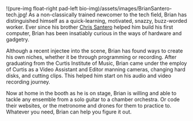 !(pure-img float-right pad-left bio-img)/assets/images/BrianSantero-tech.jpg! As a non-classically trained newcomer to the tech field, Brian has distinguished himself as a quick-learning, motivated, snazzy, buzz-worded worker. Ever since his brother [Chris Santero](http://github.com/csantero) helped him build his first computer, Brian has been insatiably curious in the ways of hardware and gadgetry.

Although a recent injectee into the scene, Brian has found ways to create his own niches, whether it be through programming or recording. After graduating from the Curtis Institute of Music, Brian came under the employ of Curtis as a Video Assistant and Editor manning cameras, changing hard disks, and cutting clips. This helped him start on his audio and video recording journey.

Now at home in the booth as he is on stage, Brian is willing and able to tackle any ensemble from a solo guitar to a chamber orchestra. Or code their websites, or the metronome and drones for them to practice to. Whatever you need, Brian can help you figure it out.
